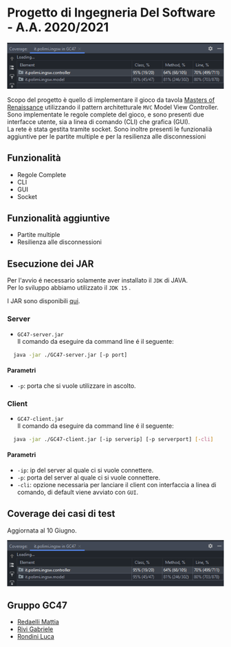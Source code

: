 
# Progetto di Ingegneria Del Software - A.A. 2020/2021

<p>
  <img src="/utilities/coverage/coverage 10-06.png">
</p>

Scopo del progetto è quello di implementare il gioco da tavola [Masters of Renaissance](http://craniointernational.com/products/masters-of-renaissance/) utilizzando il pattern architetturale `MVC` Model View Controller.  
Sono implementate le regole complete del gioco, e sono presenti due interfacce utente, sia a linea di comando (CLI) che grafica (GUI).  
La rete è stata gestita tramite socket. Sono inoltre presenti le funzionalià aggiuntive per le partite multiple e per la resilienza alle disconnessioni

## Funzionalità

- Regole Complete
- CLI
- GUI
- Socket

## Funzionalità aggiuntive

- Partite multiple
- Resilienza alle disconnessioni

## Esecuzione dei JAR
Per l'avvio é necessario solamente aver installato il `JDK` di JAVA.   
Per lo sviluppo abbiamo utilizzato il `JDK 15` .

I JAR sono disponibili [qui](https://github.com/).  

### Server
- `GC47-server.jar`  
Il comando da eseguire da command line é il seguente:
```bash 
  java -jar ./GC47-server.jar [-p port]
```
#### Parametri
- `-p`: porta che si vuole utilizzare in ascolto.

### Client
- `GC47-client.jar`  
Il comando da eseguire da command line é il seguente:
```bash 
  java -jar ./GC47-client.jar [-ip serverip] [-p serverport] [-cli]
```
#### Parametri
- `-ip`: ip del server al quale ci si vuole connettere.
- `-p`: porta del server al quale ci si vuole connettere.
- `-cli`: opzione necessaria per lanciare il client con interfaccia a linea di comando, di default viene avviato con `GUI`.
    
## Coverage dei casi di test
Aggiornata al 10 Giugno.
<p>
  <img src="/utilities/coverage/coverage 10-06.png">
</p>

## Gruppo GC47

- [Redaelli Mattia](https://github.com/redaellimattia)
- [Rivi Gabriele](https://github.com/GabrieleRivi)
- [Rondini Luca](https://github.com/LucaRondini)
